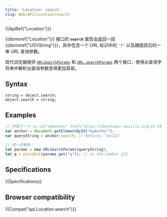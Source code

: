 ```yaml
---
title: 'Location: search'
slug: Web/API/Location/search
---
```

{{ApiRef("Location")}}

{{domxref("Location")}} 接口的 **`search`** 属性会返回一段 {{domxref("USVString")}}，其中包含一个 URL 标识中的 `'?'` 以及跟随其后的一串 URL 查询参数。

现代浏览器提供 [`URLSearchParams`](/zh-CN/docs/Web/API/URLSearchParams/get#Examples) 和 [`URL.searchParams`](/zh-CN/docs/Web/API/URL/searchParams#Examples) 两个接口，使得从查询字符串中解析出查询参数变得更加容易。

## Syntax

```plain
string = object.search;
object.search = string;
```

## Examples

```js
// 声明了一个 <a id="myAnchor" href="https://developer.mozilla.org/zh-CN/docs/Location.search?q=123"> 元素在文档流中
var anchor = document.getElementById("myAnchor");
var queryString = anchor.search; // Returns:'?q=123'

// 进一步解析：
let params = new URLSearchParams(queryString);
let q = parseInt(params.get("q")); // is the number 123
```

## Specifications

{{Specifications}}

## Browser compatibility

{{Compat("api.Location.search")}}
